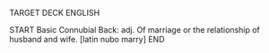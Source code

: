 TARGET DECK
ENGLISH

START
Basic
Connubial
Back: adj. Of marriage or the relationship of husband and wife. [latin nubo marry]
END
